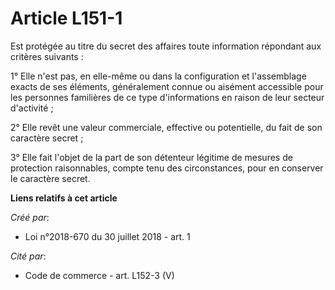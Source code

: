 # Article L151-1

Est protégée au titre du secret des affaires toute information répondant aux critères suivants :

1° Elle n'est pas, en elle-même ou dans la configuration et l'assemblage exacts de ses éléments, généralement connue ou
aisément accessible pour les personnes familières de ce type d'informations en raison de leur secteur d'activité ;

2° Elle revêt une valeur commerciale, effective ou potentielle, du fait de son caractère secret ;

3° Elle fait l'objet de la part de son détenteur légitime de mesures de protection raisonnables, compte tenu des
circonstances, pour en conserver le caractère secret.

**Liens relatifs à cet article**

_Créé par_:

  - Loi n°2018-670 du 30 juillet 2018 - art. 1

_Cité par_:

  - Code de commerce - art. L152-3 (V)
